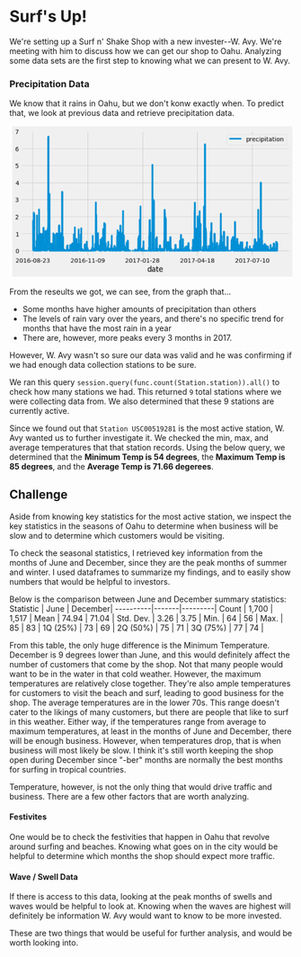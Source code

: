 # Surf's Up!
We're setting up a Surf n' Shake Shop with a new invester--W. Avy. We're meeting with him to discuss how we can get our shop to Oahu. Analyzing some data sets are the first step to knowing what we can present to W. Avy.

### Precipitation Data
We know that it rains in Oahu, but we don't konw exactly when. To predict that, we look at previous data and retrieve precipitation data.

![Precipitation Data](https://github.com/natrockwood/Surfs_Up/blob/master/precipitation_data.png)

From the reseults we got, we can see, from the graph that...
- Some months have higher amounts of precipitation than others
- The levels of rain vary over the years, and there's no specific trend for months that have the most rain in a year
- There are, however, more peaks every 3 months in 2017.

However, W. Avy wasn't so sure our data was valid and he was confirming if we had enough data collection stations to be sure.

We ran this query ```session.query(func.count(Station.station)).all()``` to check how many stations we had. This returned ```9``` total stations where we were collecting data from. We also determined that these 9 stations are currently active.

Since we found out that ```Station USC00519281``` is the most active station, W. Avy wanted us to further investigate it. We checked the min, max, and average temperatures that that station records.
Using the below query, we determined that the **Minimum Temp is 54 degrees**, the **Maximum Temp is 85 degrees**, and the **Average Temp is 71.66 degerees**.

## Challenge
Aside from knowing key statistics for the most active station, we inspect the key statistics in the seasons of Oahu to determine when business will be slow and to determine which customers would be visiting.

To check the seasonal statistics, I retrieved key information from the months of June and December, since they are the peak months of summer and winter. I used dataframes to summarize my findings, and to easily show numbers that would be helpful to investors.

Below is the comparison between June and December summary statistics:
Statistic | June  | December|
----------|-------|---------|
Count     | 1,700 | 1,517   |
Mean      | 74.94 | 71.04   |
Std. Dev. | 3.26  | 3.75    |
Min.      | 64    | 56      |
Max.      | 85    | 83      |
1Q (25%)  | 73    | 69      |
2Q (50%)  | 75    | 71      |
3Q (75%)  | 77    | 74      |

From this table, the only huge difference is the Minimum Temperature. December is 9 degrees lower than June, and this would definitely affect the number of customers that come by the shop. Not that many people would want to be in the water in that cold weather. However, the maximum temperatures are relatively close together. They're also ample temperatures for customers to visit the beach and surf, leading to good business for the shop. The average temperatures are in the lower 70s. This range doesn't cater to the likings of many customers, but there are people that like to surf in this weather. Either way, if the temperatures range from average to maximum temperatures, at least in the months of June and December, there will be enough business. However, when temperatures drop, that is when business will most likely be slow. I think it's still worth keeping the shop open during December since "-ber" months are normally the best months for surfing in tropical countries.

Temperature, however, is not the only thing that would drive traffic and business. There are a few other factors that are worth analyzing.

#### Festivites
One would be to check the festivities that happen in Oahu that revolve around surfing and beaches. Knowing what goes on in the city would be helpful to determine which months the shop should expect more traffic.

#### Wave / Swell Data
If there is access to this data, looking at the peak months of swells and waves would be helpful to look at. Knowing when the waves are highest will definitely be information W. Avy would want to know to be more invested.

These are two things that would be useful for further analysis, and would be worth looking into.
